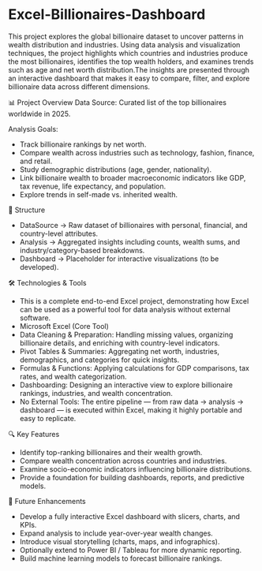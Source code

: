 # Excel-Billionaires-Dashboard
This project explores the global billionaire dataset to uncover patterns in wealth distribution and industries. Using data analysis and visualization techniques, the project highlights which countries and industries produce the most billionaires, identifies the top wealth holders, and examines trends such as age and net worth distribution.The insights are presented through an interactive dashboard that makes it easy to compare, filter, and explore billionaire data across different dimensions.


📊 Project Overview
Data Source: Curated list of the top billionaires worldwide in 2025.

Analysis Goals:
- Track billionaire rankings by net worth.
- Compare wealth across industries such as technology, fashion, finance, and retail.
- Study demographic distributions (age, gender, nationality).
- Link billionaire wealth to broader macroeconomic indicators like GDP, tax revenue, life expectancy, and population.
- Explore trends in self-made vs. inherited wealth.


🧩 Structure
- DataSource → Raw dataset of billionaires with personal, financial, and country-level attributes.
- Analysis → Aggregated insights including counts, wealth sums, and industry/category-based breakdowns.
- Dashboard → Placeholder for interactive visualizations (to be developed).

🛠️ Technologies & Tools
- This is a complete end-to-end Excel project, demonstrating how Excel can be used as a powerful tool for data analysis without external software.
- Microsoft Excel (Core Tool)
- Data Cleaning & Preparation: Handling missing values, organizing billionaire details, and enriching with country-level indicators.
- Pivot Tables & Summaries: Aggregating net worth, industries, demographics, and categories for quick insights.
- Formulas & Functions: Applying calculations for GDP comparisons, tax rates, and wealth categorization.
- Dashboarding: Designing an interactive view to explore billionaire rankings, industries, and wealth concentration.
- No External Tools: The entire pipeline — from raw data → analysis → dashboard — is executed within Excel, making it highly portable and easy to replicate.


🔍 Key Features
- Identify top-ranking billionaires and their wealth growth.
- Compare wealth concentration across countries and industries.
- Examine socio-economic indicators influencing billionaire distributions.
- Provide a foundation for building dashboards, reports, and predictive models.

🚀 Future Enhancements
- Develop a fully interactive Excel dashboard with slicers, charts, and KPIs.
- Expand analysis to include year-over-year wealth changes.
- Introduce visual storytelling (charts, maps, and infographics).
- Optionally extend to Power BI / Tableau for more dynamic reporting.
- Build machine learning models to forecast billionaire rankings.
